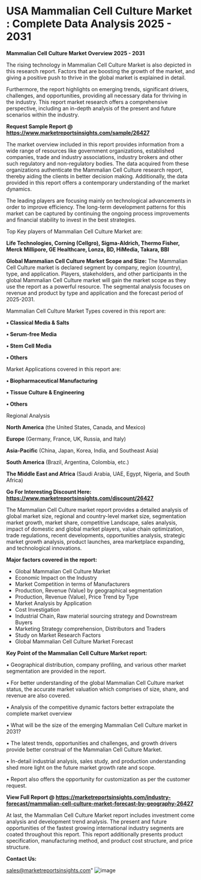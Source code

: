  # USA Mammalian Cell Culture Market : Complete Data Analysis 2025 - 2031

<Strong> Mammalian Cell Culture Market Overview 2025 - 2031</strong>

The rising technology in Mammalian Cell Culture Market is also depicted in this research report. Factors that are boosting the growth of the market, and giving a positive push to thrive in the global market is explained in detail.

Furthermore, the report highlights on emerging trends, significant drivers, challenges, and opportunities, providing all necessary data for thriving in the industry. This report market research offers a comprehensive perspective, including an in-depth analysis of the present and future scenarios within the industry.

<strong>Request Sample Report @ <a href=https://www.marketreportsinsights.com/sample/26427>https://www.marketreportsinsights.com/sample/26427</a></strong>

The market overview included in this report provides information from a wide range of resources like government organizations, established companies, trade and industry associations, industry brokers and other such regulatory and non-regulatory bodies. The data acquired from these organizations authenticate the Mammalian Cell Culture research report, thereby aiding the clients in better decision making. Additionally, the data provided in this report offers a contemporary understanding of the market dynamics.

The leading players are focusing mainly on technological advancements in order to improve efficiency. The long-term development patterns for this market can be captured by continuing the ongoing process improvements and financial stability to invest in the best strategies.

Top Key players of Mammalian Cell Culture Market are:

<strong>Life Technologies, Corning (Cellgro), Sigma-Aldrich, Thermo Fisher, Merck Millipore, GE Healthcare, Lonza, BD, HiMedia, Takara, BBI</strong>

<strong><b>Global Mammalian Cell Culture Market Scope and Size:</b></strong>
The Mammalian Cell Culture market is declared segment by company, region (country), type, and application. Players, stakeholders, and other participants in the global Mammalian Cell Culture market will gain the market scope as they use the report as a powerful resource. The segmental analysis focuses on revenue and product by type and application and the forecast period of 2025-2031.

Mammalian Cell Culture Market Types covered in this report are:

<strong>• Classical Media & Salts

• Serum-free Media

• Stem Cell Media

• Others</strong>

Market Applications covered in this report are:

<strong>• Biopharmaceutical Manufacturing

• Tissue Culture & Engineering

• Others</strong> 

Regional Analysis

<strong>North America</strong> (the United States, Canada, and Mexico)

<strong>Europe</strong> (Germany, France, UK, Russia, and Italy)

<strong>Asia-Pacific</strong> (China, Japan, Korea, India, and Southeast Asia)

<strong>South America</strong> (Brazil, Argentina, Colombia, etc.)

<strong>The Middle East and Africa</strong> (Saudi Arabia, UAE, Egypt, Nigeria, and South Africa)

<strong>Go For Interesting Discount Here: <a href=https://www.marketreportsinsights.com/discount/26427>https://www.marketreportsinsights.com/discount/26427</a></strong>

The Mammalian Cell Culture market report provides a detailed analysis of global market size, regional and country-level market size, segmentation market growth, market share, competitive Landscape, sales analysis, impact of domestic and global market players, value chain optimization, trade regulations, recent developments, opportunities analysis, strategic market growth analysis, product launches, area marketplace expanding, and technological innovations.

<strong><b>Major factors covered in the report:</b></strong>
<ul>
  <li>Global Mammalian Cell Culture Market </li>
  <li>Economic Impact on the Industry</li>
  <li>Market Competition in terms of Manufacturers</li>
  <li>Production, Revenue (Value) by geographical segmentation</li>
  <li>Production, Revenue (Value), Price Trend by Type</li>
  <li>Market Analysis by Application</li>
  <li>Cost Investigation</li>
  <li>Industrial Chain, Raw material sourcing strategy and Downstream Buyers</li>
  <li>Marketing Strategy comprehension, Distributors and Traders</li>
  <li>Study on Market Research Factors</li>
  <li>Global Mammalian Cell Culture Market Forecast</li>
</ul>

<strong><b>Key Point of the Mammalian Cell Culture Market report:</b></strong>

• Geographical distribution, company profiling, and various other market segmentation are provided in the report.

• For better understanding of the global Mammalian Cell Culture market status, the accurate market valuation which comprises of size, share, and revenue are also covered.

• Analysis of the competitive dynamic factors better extrapolate the complete market overview

• What will be the size of the emerging Mammalian Cell Culture market in 2031?

• The latest trends, opportunities and challenges, and growth drivers provide better construal of the Mammalian Cell Culture Market.

• In-detail industrial analysis, sales study, and production understanding shed more light on the future market growth rate and scope.

• Report also offers the opportunity for customization as per the customer request.

<strong><b>View Full Report @ <a href=https://marketreportsinsights.com/industry-forecast/mammalian-cell-culture-market-forecast-by-geography-26427>https://marketreportsinsights.com/industry-forecast/mammalian-cell-culture-market-forecast-by-geography-26427</a></b></strong>


At last, the Mammalian Cell Culture Market report includes investment come analysis and development trend analysis. The present and future opportunities of the fastest growing international industry segments are coated throughout this report. This report additionally presents product specification, manufacturing method, and product cost structure, and price structure.

<strong>Contact Us:</strong>

sales@marketreportsinsights.com"
![image](https://github.com/user-attachments/assets/631c1c34-dcee-4df5-83a0-f18579a19a15)
